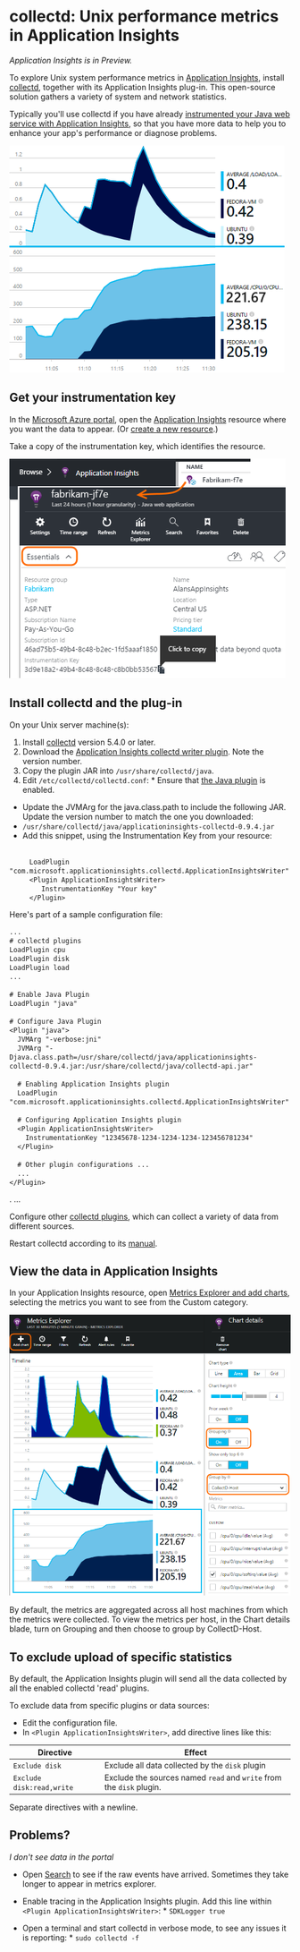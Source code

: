 <properties 
    pageTitle="collectd: perf stats for Java on Unix in Application Insights" 
    description="Extended monitoring of your Java website with the CollectD plug-in for Application Insights" 
    services="application-insights" 
    documentationCenter="java"
    authors="alancameronwills" 
    manager="douge"/>

<tags 
    ms.service="application-insights" 
    ms.workload="tbd" 
    ms.tgt_pltfrm="ibiza" 
    ms.devlang="na" 
    ms.topic="article" 
    ms.date="11/03/2015" 
    ms.author="awills"/>

# collectd: Unix performance metrics in Application Insights
*Application Insights is in Preview.*

To explore Unix system performance metrics in [Application Insights](app-insights-overview.md), install [collectd](http://collectd.org/), together with its Application Insights plug-in. This open-source solution gathers a variety of system and network statistics.

Typically you'll use collectd if you have already [instrumented your Java web service with Application Insights](app-insights-java-get-started.md), so that you have more data to help you to enhance your app's performance or diagnose problems. 

![Sample charts](./media/app-insights-java-collectd/sample.png)

## Get your instrumentation key
In the [Microsoft Azure portal](https://portal.azure.com), open the [Application Insights](start.md) resource where you want the data to appear. (Or [create a new resource](app-insights-create-new-resource.md).)

Take a copy of the instrumentation key, which identifies the resource.

![Browse all, open your resource, and then in the Esssentials drop-down, select and copy the Instrumentation Key](./media/app-insights-java-collectd/02-props.png)

## Install collectd and the plug-in
On your Unix server machine(s):

1. Install [collectd](http://collectd.org/) version 5.4.0 or later.
2. Download the [Application Insights collectd writer plugin](https://azuredownloads.blob.core.windows.net/applicationinsights/sdk.html). Note the version number.
3. Copy the plugin JAR into `/usr/share/collectd/java`.
4. Edit `/etc/collectd/collectd.conf`:   * Ensure that [the Java plugin](https://collectd.org/wiki/index.php/Plugin:Java) is enabled.
* Update the JVMArg for the java.class.path to include the following JAR. Update the version number to match the one you downloaded:
* `/usr/share/collectd/java/applicationinsights-collectd-0.9.4.jar`
* Add this snippet, using the Instrumentation Key from your resource:



```

     LoadPlugin "com.microsoft.applicationinsights.collectd.ApplicationInsightsWriter"
     <Plugin ApplicationInsightsWriter>
        InstrumentationKey "Your key"
     </Plugin>
```

Here's part of a sample configuration file:

    ...
    # collectd plugins
    LoadPlugin cpu
    LoadPlugin disk
    LoadPlugin load
    ...

    # Enable Java Plugin
    LoadPlugin "java"

    # Configure Java Plugin
    <Plugin "java">
      JVMArg "-verbose:jni"
      JVMArg "-Djava.class.path=/usr/share/collectd/java/applicationinsights-collectd-0.9.4.jar:/usr/share/collectd/java/collectd-api.jar"

      # Enabling Application Insights plugin
      LoadPlugin "com.microsoft.applicationinsights.collectd.ApplicationInsightsWriter"

      # Configuring Application Insights plugin
      <Plugin ApplicationInsightsWriter>
        InstrumentationKey "12345678-1234-1234-1234-123456781234"
      </Plugin>

      # Other plugin configurations ...
      ...
    </Plugin>
.   ...

Configure other [collectd plugins](https://collectd.org/wiki/index.php/Table_of_Plugins), which can collect a variety of data from different sources.

Restart collectd according to its [manual](https://collectd.org/wiki/index.php/First_steps).

## View the data in Application Insights
In your Application Insights resource, open [Metrics Explorer and add charts](app-insights-metrics-explorer.md), selecting the metrics you want to see from the Custom category.

![](./media/app-insights-java-collectd/result.png)

By default, the metrics are aggregated across all host machines from which the metrics were collected. To view the metrics per host, in the Chart details blade, turn on Grouping and then choose to group by CollectD-Host.

## To exclude upload of specific statistics
By default, the Application Insights plugin will send all the data collected by all the enabled collectd 'read' plugins. 

To exclude data from specific plugins or data sources:

* Edit the configuration file. 
* In `<Plugin ApplicationInsightsWriter>`, add directive lines like this:

| Directive | Effect |
| --- | --- |
| `Exclude disk` |Exclude all data collected by the `disk` plugin |
| `Exclude disk:read,write` |Exclude the sources named `read` and `write` from the `disk` plugin. |

Separate directives with a newline.

## Problems?
*I don't see data in the portal*

* Open [Search](app-insights-diagnostic-search.md) to see if the raw events have arrived. Sometimes they take longer to appear in metrics explorer.
* Enable tracing in the Application Insights plugin. Add this line within `<Plugin ApplicationInsightsWriter>`:  * `SDKLogger true`


* Open a terminal and start collectd in verbose mode, to see any issues it is reporting:  * `sudo collectd -f`



<!--Link references-->

[api]: app-insights-api-custom-events-metrics.md
[apiexceptions]: app-insights-api-custom-events-metrics.md#track-exception
[availability]: app-insights-monitor-web-app-availability.md
[diagnostic]: app-insights-diagnostic-search.md
[eclipse]: app-insights-java-eclipse.md
[java]: app-insights-java-get-started.md
[javalogs]: app-insights-java-trace-logs.md
[metrics]: app-insights-metrics-explorer.md
[usage]: app-insights-web-track-usage.md

